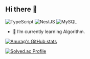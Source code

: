 ## Hi there 👋
<!-- tech stack badge -->
![TypeScript](https://img.shields.io/badge/TypeScript-3178C6?style=flat-square&logo=TypeScript&logoColor=white)
![NestJS](https://img.shields.io/badge/NestJS-E0234E?style=flat-square&logo=NestJS&logoColor=white)
![MySQL](https://img.shields.io/badge/MySQL-4479A1?style=flat-square&logo=MySQL&logoColor=white)
<!-- ![Node.js](https://img.shields.io/badge/Node.js-339933?style=flat-square&logo=Node.js&logoColor=white) -->
<!-- ![sequelize](https://img.shields.io/badge/sequelize-52B0E7?style=flat-square&logo=sequelize&logoColor=white) -->
<!-- ![Amazon AWS](https://img.shields.io/badge/Amazon%20AWS-232F3E?style=flat-square&logo=Amazon%20AWS&logoColor=white) -->
<!-- ![JavaScript](https://img.shields.io/badge/JavaScript-F7DF1E?style=flat-square&logo=JavaScript&logoColor=white) -->
<!-- ![Express](https://img.shields.io/badge/Express-000000?style=flat-square&logo=Express&logoColor=white) -->
- 🌱 I’m currently learning Algorithm.
 
<!-- GitHub stats -->
[![Anurag's GitHub stats](https://github-readme-stats.vercel.app/api?username=KRLEESEUNGJAE&show_icons=true&theme=chartreuse-dark)](https://github.com/anuraghazra/github-readme-stats)

[![Solved.ac Profile](http://mazassumnida.wtf/api/v2/generate_badge?boj=karmaup)](https://solved.ac/karmaup/)

<!--
**KRLEESEUNGJAE/KRLEESEUNGJAE** is a ✨ _special_ ✨ repository because its `README.md` (this file) appears on your GitHub profile.

Here are some ideas to get you started:

- 🔭 I’m currently working on ...
- 🌱 I’m currently learning ...
- 👯 I’m looking to collaborate on ...
- 🤔 I’m looking for help with ...
- 💬 Ask me about ...
- 📫 How to reach me: ...
- 😄 Pronouns: ...
- ⚡ Fun fact: ...
-->
